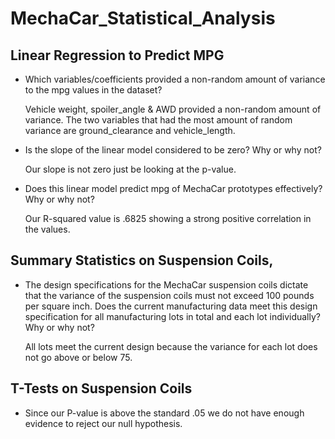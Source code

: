 # MechaCar_Statistical_Analysis

## Linear Regression to Predict MPG
- Which variables/coefficients provided a non-random amount of variance to the mpg values in the dataset?

  Vehicle weight, spoiler_angle & AWD provided a non-random amount of variance. The two variables that had the most amount of random variance are ground_clearance     and vehicle_length.

- Is the slope of the linear model considered to be zero? Why or why not?

  Our slope is not zero just be looking at the p-value.

- Does this linear model predict mpg of MechaCar prototypes effectively? Why or why not?

  Our R-squared value is .6825 showing a strong positive correlation in the values.
  
## Summary Statistics on Suspension Coils,
- The design specifications for the MechaCar suspension coils dictate that the variance of the suspension coils must not exceed 100 pounds per square inch. Does the current manufacturing data meet this design specification for all manufacturing lots in total and each lot individually? Why or why not?

  All lots meet the current design because the variance for each lot does not go above or below 75.

## T-Tests on Suspension Coils

- Since our P-value is above the standard .05 we do not have enough evidence to reject our null hypothesis.
